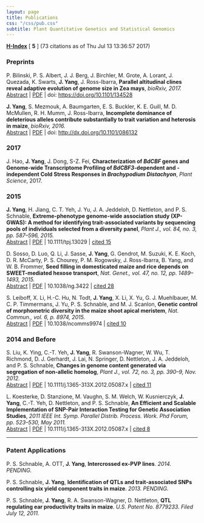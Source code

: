 ```yaml
---
layout: page
title: Publications
css: "/css/pub.css"
subtitle: Plant Quantitative Genetics and Statistical Genomics
---
```




__[H-Index](https://scholar.google.com/citations?hl=en&user=2CiKnzkAAAAJ)__ [ __5__ ] (73 citations as of Thu Jul 13 13:36:57 2017)  

### Preprints


P. Bilinski, P. S. Albert, J. J. Berg, J. Birchler, M. Grote, A. Lorant, J. Quezada, K. Swarts, __J. Yang__, J. Ross-Ibarra, __Parallel altitudinal clines reveal adaptive evolution of genome size in Zea mays__, *bioRxiv, 2017.*  
[Abstract](http://biorxiv.org/content/early/2017/05/05/134528) | [PDF](http://biorxiv.org/content/early/2017/05/05/134528.full.pdf) | doi: https://doi.org/10.1101/134528 


__J. Yang__, S. Mezmouk, A. Baumgarten, E. S. Buckler, K. E. Guill, M. D. McMullen, R. H. Mumm, J. Ross-Ibarra, __Incomplete dominance of deleterious alleles contribute substantially to trait variation and heterosis in maize__, *bioRxiv, 2016.*  
[Abstract](http://biorxiv.org/content/early/2016/11/07/086132) | [PDF](http://biorxiv.org/content/biorxiv/early/2016/11/07/086132.full.pdf) | doi: http://dx.doi.org/10.1101/086132 

### 2017

J. Hao, __J. Yang__, J. Dong, S-Z. Fei, __Characterization of *BdCBF* genes and Genome-wide Transcriptome Profiling of *BdCBF3*-dependent and -independent Cold Stress Responses in *Brachypodium Distachyon*__, *Plant Science*, 2017.  

### 2015

__J. Yang__, H. Jiang, C. T. Yeh, J. Yu, J. A. Jeddeloh, D. Nettleton, and P. S. Schnable, __Extreme-phenotype genome-wide association study (XP-GWAS): A method for identifying trait-associated variants by sequencing pools of individuals selected from a diversity panel__, *Plant J., vol. 84, no. 3, pp. 587–596, 2015.*  
[Abstract](http://doi.wiley.com/10.1111/tpj.13029) | [PDF](http://onlinelibrary.wiley.com/doi/10.1111/tpj.13029/epdf) | 10.1111/tpj.13029 | [cited 15](https://scholar.google.com/scholar?oi=bibs&hl=en&cites=4727081806497409997&as_sdt=5)

D. Sosso, D. Luo, Q. Li, J. Sasse, __J. Yang__, G. Gendrot, M. Suzuki, K. E. Koch, D. R. McCarty, P. S. Chourey, P. M. Rogowsky, J. Ross-Ibarra, B. Yang, and W. B. Frommer, __Seed filling in domesticated maize and rice depends on SWEET-mediated hexose transport__, *Nat. Genet., vol. 47, no. 12, pp. 1489–1493, 2015.*  
[Abstract](http://www.nature.com/ng/journal/v47/n12/full/ng.3422.html) | [PDF](http://www.nature.com/ng/journal/v47/n12/pdf/ng.3422.pdf) | 10.1038/ng.3422 | [cited 28](https://scholar.google.com/scholar?oi=bibs&hl=en&cites=14940779386657346302&as_sdt=5)

S. Leiboff, X. Li, H.-C. Hu, N. Todt, __J. Yang__, X. Li, X. Yu, G. J. Muehlbauer, M. C. P. Timmermans, J. Yu, P. S. Schnable, and M. J. Scanlon, __Genetic control of morphometric diversity in the maize shoot apical meristem__, *Nat. Commun., vol. 6, p. 8974, 2015.*  
[Abstract](http://www.nature.com/ncomms/2015/151120/ncomms9974/full/ncomms9974.html) | [PDF](http://www.nature.com/ncomms/2015/151120/ncomms9974/pdf/ncomms9974.pdf) | 10.1038/ncomms9974 | [cited 10](https://scholar.google.com/scholar?oi=bibs&hl=en&cites=15673008105270802385&as_sdt=5)


### 2014 and Before

S. Liu, K. Ying, C.-T. Yeh, __J. Yang__, R. Swanson-Wagner, W. Wu, T. Richmond, D. J. Gerhardt, J. Lai, N. Springer, D. Nettleton, J. A. Jeddeloh, and P. S. Schnable, __Changes in genome content generated via segregation of non-allelic homolog__, *Plant J., vol. 72, no. 3, pp. 390–9, Nov. 2012.*  
[Abstract](http://onlinelibrary.wiley.com/doi/10.1111/j.1365-313X.2012.05087.x/abstract) | [PDF](http://onlinelibrary.wiley.com/doi/10.1111/j.1365-313X.2012.05087.x/epdf) | 10.1111/j.1365-313X.2012.05087.x | [cited 11](https://scholar.google.com/scholar?oi=bibs&hl=en&cites=12628450597487851072&as_sdt=5)


L. Koesterke, D. Stanzione, M. Vaughn, S. M. Welch, W. Kusnierczyk, __J. Yang__, C.-T. Yeh, D. Nettleton, and P. S. Schnable, __An Efficient and Scalable Implementation of SNP-Pair Interaction Testing for Genetic Association Studies__, *2011 IEEE Int. Symp. Parallel Distrib. Process. Work. Phd Forum, pp. 523–530, May 2011.*  
[Abstract](http://ieeexplore.ieee.org/document/6008872/?arnumber=6008872) | [PDF](http://ieeexplore.ieee.org/stamp/stamp.jsp?arnumber=6008872) | 10.1111/j.1365-313X.2012.05087.x | [cited 8](https://scholar.google.com/scholar?oi=bibs&hl=en&cites=15468679869872245348&as_sdt=5)

------------------------

### Patent Applications

P. S. Schnable, A. OTT, __J. Yang__, __Intercrossed ex-PVP lines__.  *2014. PENDING.*

P. S. Schnable, __J. Yang__, __Identification of QTLs and trait-associated SNPs controlling six yield component traits in maize__. *2013. PENDING.*

P. S. Schnable, __J. Yang__, R. A. Swanson-Wagner, D. Nettleton, __QTL regulating ear productivity traits in maize__. *U.S. Patent No. 8779233. Filed July 12, 2011.*




